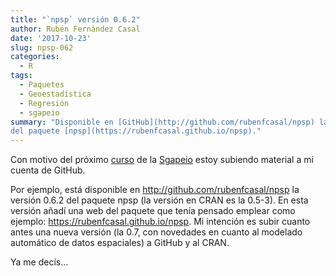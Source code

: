 ```yaml
---
title: "`npsp` versión 0.6.2"
author: Rubén Fernández Casal
date: '2017-10-23'
slug: npsp-062
categories:
  - R
tags:
  - Paquetes
  - Geoestadística
  - Regresión
  - sgapeio
summary: "Disponible en [GitHub](http://github.com/rubenfcasal/npsp) la versión 0.6.2 
del paquete [npsp](https://rubenfcasal.github.io/npsp)."
---
```



Con motivo del próximo [curso](http://sgapeio2017.udc.es/index.php/gl/cursos) 
de la [Sgapeio](http://www.sgapeio.es/) estoy subiendo material
a mi cuenta de GitHub. 

Por ejemplo, está disponible en
http://github.com/rubenfcasal/npsp la versión 0.6.2 del paquete npsp (la
versión en CRAN es la 0.5-3). En esta versión añadí una web del paquete
que tenía pensado emplear como ejemplo:
https://rubenfcasal.github.io/npsp. 
Mi intención es subir cuanto antes una nueva versión (la 0.7, con
novedades en cuanto al modelado automático de datos espaciales) a GitHub
y al CRAN.

Ya me decís...